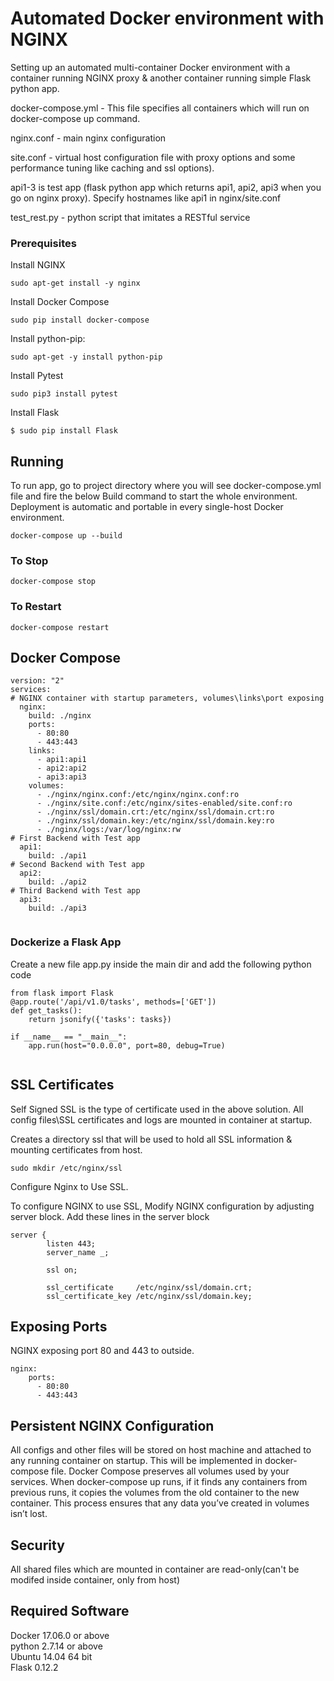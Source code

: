 # Automated Docker environment with NGINX

Setting up an automated multi-container Docker environment with a container running NGINX proxy & another container running simple Flask python app.

docker-compose.yml - This file specifies all containers which will run on docker-compose up command.
 
nginx.conf - main nginx configuration

site.conf - virtual host configuration file with proxy options and some performance tuning like caching and ssl options).

api1-3 is test app (flask python app which returns api1, api2, api3 when you go on nginx proxy).
Specify hostnames like api1 in nginx/site.conf

test_rest.py - python script that imitates a RESTful service

### Prerequisites

Install NGINX 

```
sudo apt-get install -y nginx

```

Install Docker Compose 
```
sudo pip install docker-compose
```

Install python-pip:
```
sudo apt-get -y install python-pip
```

Install Pytest
```
sudo pip3 install pytest
```

Install Flask
```
$ sudo pip install Flask
```

## Running 

To run app, go to project directory where you will see docker-compose.yml file and fire the below Build command to start the whole environment. Deployment is automatic and portable in every single-host Docker environment.

```
docker-compose up --build 
```

### To Stop


```
docker-compose stop 

```

### To Restart

```
docker-compose restart 
```

## Docker Compose

```
version: "2"
services:
# NGINX container with startup parameters, volumes\links\port exposing
  nginx:
    build: ./nginx
    ports:
      - 80:80
      - 443:443
    links:
      - api1:api1
      - api2:api2
      - api3:api3
    volumes:
      - ./nginx/nginx.conf:/etc/nginx/nginx.conf:ro
      - ./nginx/site.conf:/etc/nginx/sites-enabled/site.conf:ro
      - ./nginx/ssl/domain.crt:/etc/nginx/ssl/domain.crt:ro
      - ./nginx/ssl/domain.key:/etc/nginx/ssl/domain.key:ro
      - ./nginx/logs:/var/log/nginx:rw
# First Backend with Test app
  api1:
    build: ./api1
# Second Backend with Test app
  api2:
    build: ./api2
# Third Backend with Test app
  api3:
    build: ./api3
    
```

### Dockerize a Flask App
Create a new file app.py inside the main dir and add the following python code
```
from flask import Flask
@app.route('/api/v1.0/tasks', methods=['GET'])
def get_tasks():
    return jsonify({'tasks': tasks})

if __name__ == "__main__":
    app.run(host="0.0.0.0", port=80, debug=True)
    
```

## SSL Certificates

Self Signed SSL is the type of certificate used in the above solution.
All config files\SSL certificates and logs are mounted in container at startup.

Creates a directory ssl that will be used to hold all SSL information & mounting certificates from host.
```
sudo mkdir /etc/nginx/ssl
```

Configure Nginx to Use SSL.

To configure NGINX to use SSL, Modify NGINX configuration by adjusting server block. Add these lines in the server block
```
server {
        listen 443;
        server_name _;
        
		ssl on;

		ssl_certificate     /etc/nginx/ssl/domain.crt;
		ssl_certificate_key /etc/nginx/ssl/domain.key;
```

## Exposing Ports
NGINX exposing port 80 and 443 to outside. 
```
nginx:
    ports:
      - 80:80
      - 443:443
```
## Persistent NGINX Configuration

All configs and other files will be stored on host machine and attached to any running container on startup. This will be implemented in docker-compose file. Docker Compose preserves all volumes used by your services. When docker-compose up runs, if it finds any containers from previous runs, it copies the volumes from the old container to the new container. This process ensures that any data you’ve created in volumes isn’t lost.

## Security

All shared files which are mounted in container are read-only(can't be modifed inside container, only from host)

## Required Software

Docker 17.06.0 or above
<br />python 2.7.14 or above
<br />Ubuntu 14.04 64 bit
<br />Flask 0.12.2 
